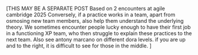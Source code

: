 [THIS MAY BE A SEPARATE POST Based on 2 encounters at agile cambridge 2025 Conversely, if a practice works in a team, apart from osmosing new team members, also help them understand the underlying theory. We sometimes encounter people lucky enough to have their first job in a functioning XP team, who then struggle to explain these practices to the next team. Also see antony marcano on different dora levels. if you are up and to the right, it is difficult to see for those in the middle. ]